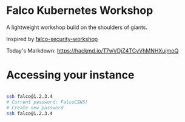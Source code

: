 # Falco Kubernetes Workshop
A lightweight workshop build on the shoulders of giants. 

Inspired by [falco-security-workshop](https://github.com/falcosecurity/falco-security-workshop)

Today's Markdown: https://hackmd.io/T7wVDjZ4TCyVhMNHXujmoQ



# Accessing your instance

```bash

ssh falco@1.2.3.4
# Current password: FalcoCSWS!
# Create new password
ssh falco@1.2.3.4


``` 

